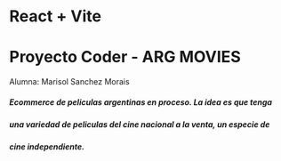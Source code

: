 # React + Vite
# Proyecto Coder - ARG MOVIES

Alumna: Marisol Sanchez Morais

##### Ecommerce de peliculas argentinas en proceso. La idea es que tenga
##### una variedad de peliculas del cine nacional a la venta, un especie de
##### cine independiente.
